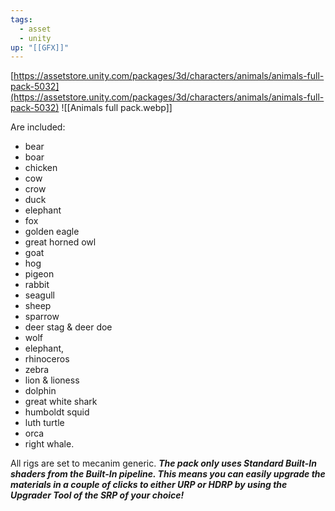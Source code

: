 ```yaml
---
tags:
  - asset
  - unity
up: "[[GFX]]"
---
```

[https://assetstore.unity.com/packages/3d/characters/animals/animals-full-pack-5032](https://assetstore.unity.com/packages/3d/characters/animals/animals-full-pack-5032)
![[Animals full pack.webp]]

Are included:

- bear
- boar
- chicken
- cow
- crow
- duck
- elephant
- fox
- golden eagle
- great horned owl
- goat
- hog
- pigeon
- rabbit
- seagull
- sheep
- sparrow
- deer stag & deer doe
- wolf
- elephant,
- rhinoceros
- zebra
- lion & lioness
- dolphin
- great white shark
- humboldt squid
- luth turtle
- orca
- right whale.

All rigs are set to mecanim generic.
***The pack only uses Standard Built-In shaders from the Built-In pipeline. This means you can easily upgrade the materials in a couple of clicks to either URP or HDRP by using the Upgrader Tool of the SRP of your choice!***